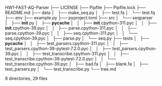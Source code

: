 HW1-FAST-AQ-Parser
├── LICENSE
├── Pipfile
├── Pipfile.lock
├── README.md
├── data
│   ├── make_seq.py
│   ├── test.fa
│   └── test.fq
├── env
├── example.py
├── pyproject.toml
├── src
│   └── seqparser
│       ├── __init__.py
│       ├── __pycache__
│       │   ├── __init__.cpython-311.pyc
│       │   ├── __init__.cpython-39.pyc
│       │   ├── parse.cpython-311.pyc
│       │   ├── parse.cpython-39.pyc
│       │   ├── seq.cpython-311.pyc
│       │   └── seq.cpython-39.pyc
│       ├── parse.py
│       └── seq.py
├── tests
│   ├── __pycache__
│   │   ├── test_parsers.cpython-311.pyc
│   │   ├── test_parsers.cpython-39-pytest-7.2.0.pyc
│   │   ├── test_parsers.cpython-39.pyc
│   │   ├── test_transcribe.cpython-311.pyc
│   │   ├── test_transcribe.cpython-39-pytest-7.2.0.pyc
│   │   └── test_transcribe.cpython-39.pyc
│   ├── bad.fa
│   ├── blank.fa
│   ├── test_parsers.py
│   └── test_transcribe.py
└── tree.md

8 directories, 29 files
